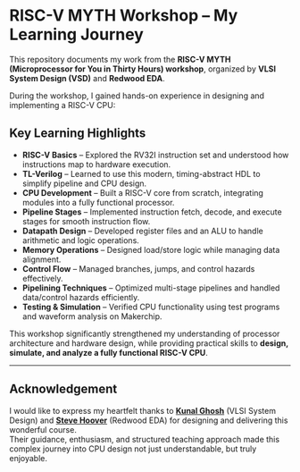 # RISC-V MYTH Workshop – My Learning Journey

This repository documents my work from the **RISC-V MYTH (Microprocessor for You in Thirty Hours) workshop**, organized by **VLSI System Design (VSD)** and **Redwood EDA**.

During the workshop, I gained hands-on experience in designing and implementing a RISC-V CPU:

## Key Learning Highlights

- **RISC-V Basics** – Explored the RV32I instruction set and understood how instructions map to hardware execution.
- **TL-Verilog** – Learned to use this modern, timing-abstract HDL to simplify pipeline and CPU design.
- **CPU Development** – Built a RISC-V core from scratch, integrating modules into a fully functional processor.
- **Pipeline Stages** – Implemented instruction fetch, decode, and execute stages for smooth instruction flow.
- **Datapath Design** – Developed register files and an ALU to handle arithmetic and logic operations.
- **Memory Operations** – Designed load/store logic while managing data alignment.
- **Control Flow** – Managed branches, jumps, and control hazards effectively.
- **Pipelining Techniques** – Optimized multi-stage pipelines and handled data/control hazards efficiently.
- **Testing & Simulation** – Verified CPU functionality using test programs and waveform analysis on Makerchip.

This workshop significantly strengthened my understanding of processor architecture and hardware design, while providing practical skills to **design, simulate, and analyze a fully functional RISC-V CPU**.

---
## Acknowledgement

I would like to express my heartfelt thanks to [**Kunal Ghosh**](https://www.linkedin.com/in/kunal-ghosh-vlsisystemdesign-com-28084836/) (VLSI System Design) and [**Steve Hoover**](https://www.linkedin.com/in/steve-hoover-a44b607/) (Redwood EDA) for designing and delivering this wonderful course.  
Their guidance, enthusiasm, and structured teaching approach made this complex journey into CPU design not just understandable, but truly enjoyable.
